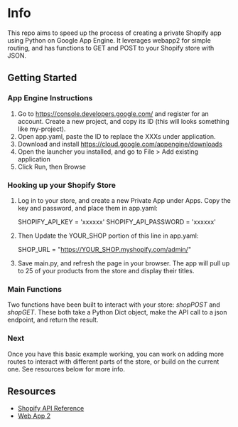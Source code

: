 # Info
This repo aims to speed up the process of creating a private Shopify app using Python on Google App Engine. It leverages webapp2 for simple routing, and has functions to GET and POST to your Shopify store with JSON.

## Getting Started
### App Engine Instructions

1. Go to https://console.developers.google.com/ and register for an account. Create a new project, and copy its ID (this will looks something like my-project).
1. Open app.yaml, paste the ID to replace the XXXs under application.
1. Download and install https://cloud.google.com/appengine/downloads
1. Open the launcher you installed, and go to File > Add existing application
1. Click Run, then Browse

### Hooking up your Shopify Store

1. Log in to your store, and create a new Private App under Apps. Copy the key and password, and place them in app.yaml:

	SHOPIFY_API_KEY = 'xxxxxx'
	SHOPIFY_API_PASSWORD = 'xxxxxx'

2. Then Update the YOUR_SHOP portion of this line in app.yaml:

	SHOP_URL = "https://YOUR_SHOP.myshopify.com/admin/"

3. Save main.py, and refresh the page in your browser. The app will pull up to 25 of your products from the store and display their titles.

### Main Functions
Two functions have been built to interact with your store: *shopPOST* and *shopGET*. These both take a Python Dict object, make the API call to a json endpoint, and return the result.

### Next
Once you have this basic example working, you can work on adding more routes to interact with different parts of the store, or build on the current one. See resources below for more info.

## Resources
- [Shopify API Reference](https://help.shopify.com/api/reference)
- [Web App 2](https://cloud.google.com/appengine/docs/python/gettingstartedpython27/usingwebapp#hello-webapp2)